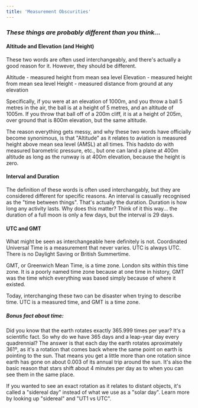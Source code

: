 ```yaml
---
title: 'Measurement Obscurities'
---
```


### _These things are probably different than you think..._

#### Altitude and Elevation (and Height)

These two words are often used interchangeably, and there's actually a good reason for it. However, they should be different.

Altitude - measured height from mean sea level
Elevation - measured height from mean sea level
Height - measured distance from ground at any elevation

Specifically, if you were at an elevation of 1000m, and you throw a ball 5 metres in the air, the ball is at a height of 5 metres, and an altitude of 1005m. If you throw that ball off of a 200m cliff, it is at a height of 205m, over ground that is 800m elevation, but the same altitude.

The reason everything gets messy, and why these two words have officially become synonimous, is that "Altitude" as it relates to aviation is measured height above mean sea level (AMSL) at all times. This hadsto do with measured barometric pressure, etc., but one can land a plane at 400m altitude as long as the runway is at 400m elevation, because the height is zero.

#### Interval and Duration

The definition of these words is often used interchangably, but they are considered different for specific reasons. An interval is casually recognised as the "time between things". That's actually the duration. Duration is how long any activity lasts. Why does this matter? Think of it this way... the duration of a full moon is only a few days, but the interval is 29 days.

#### UTC and GMT

What might be seen as interchangeable here definitely is not. Coordinated Universal Time is a measurement that never varies. UTC is always UTC. There is no Daylight Saving or British Summertime.

GMT, or Greenwich Mean Time, is a time zone. London sits within this time zone. It is a poorly named time zone because at one time in history, GMT was the time which everything was based simply because of where it existed.

Today, interchanging these two can be disaster when trying to describe time. UTC is a measured time, and GMT is a time zone.

##### Bonus fact about time:

Did you know that the earth rotates exactly 365.999 times per year? It's a scientific fact. So why do we have 365 days and a leap-year day every quadrennial? The answer is that each day the earth rotates aproximately 361º, as it's a rotation that comes back where the same point on earth is pointing to the sun. That means you get a little more than one rotation since earth has gone on about 0.003 of its annual trip around the sun. It's also the basic reason that stars shift about 4 minutes per day as to when you can see them in the same place.

If you wanted to see an exact rotation as it relates to distant objects, it's called a "sidereal day" instead of what we use as a "solar day". Learn more by looking up "sidereal" and "UT1 vs UTC".
